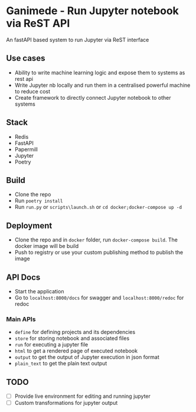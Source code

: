 # Ganimede - Run Jupyter notebook via ReST API

An fastAPI based system to run Jupyter via ReST interface


## Use cases
- Ability to write machine learning logic and expose them to systems as rest api
- Write Jupyter nb locally and run them in a centralised powerful machine to reduce cost
- Create framework to directly connect Jupyter notebook to other systems 


## Stack
- Redis
- FastAPI
- Papermill
- Jupyter
- Poetry

## Build
- Clone the repo
- Run `poetry install`
- Run `run.py` or `scripts\launch.sh` or `cd docker;docker-compose up -d`

## Deployment
- Clone the repo and in `docker` folder, run `docker-compose build`. The docker image will be build
- Push to registry or use your custom publishing method to publish the image

## API Docs
- Start the application
- Go to `localhost:8000/docs` for swagger and `localhost:8000/redoc` for redoc

### Main APIs
- `define` for defining projects and its dependencies
- `store` for storing notebook and associated files
- `run` for executing a jupyter file
- `html` to get a rendered page of executed notebook
- `output` to get the output of Jupyter execution in json format
- `plain_text` to get the plain text output

## TODO
- [ ] Provide live environment for editing and running jupyter
- [ ] Custom transformations for jupyter output